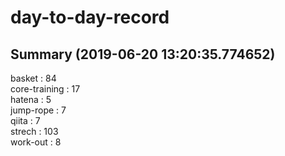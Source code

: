 # day-to-day-record  
## Summary  (2019-06-20 13:20:35.774652)  
basket : 84  
core-training : 17  
hatena : 5  
jump-rope : 7  
qiita : 7  
strech : 103  
work-out : 8  
